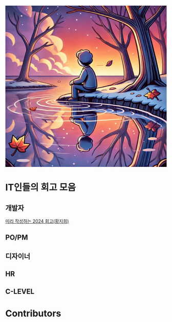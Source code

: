 ![retrospect.webp](https://raw.githubusercontent.com/heyman333/Tech-Workers-Retrospect/refs/heads/main/images/retrospect.webp)
# IT인들의 회고 모음

## 개발자

[미리 작성하는 2024 회고(황지희)](https://velog.io/@jee/%EB%AF%B8%EB%A6%AC-%EC%9E%91%EC%84%B1%ED%95%98%EB%8A%94-2024-%ED%9A%8C%EA%B3%A0)

## PO/PM

## 디자이너

## HR

## C-LEVEL

# Contributors

<!-- ALL-CONTRIBUTORS-LIST:START - Do not remove or modify this section -->
<!-- prettier-ignore-start -->
<!-- markdownlint-disable -->

<!-- markdownlint-restore -->
<!-- prettier-ignore-end -->

<!-- ALL-CONTRIBUTORS-LIST:END -->
